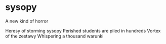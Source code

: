# sysopy
A new kind of horror

Heresy of storming sysopy
Perished students are piled in hundreds
Vortex of the zestawy
Whispering a thousand warunki
